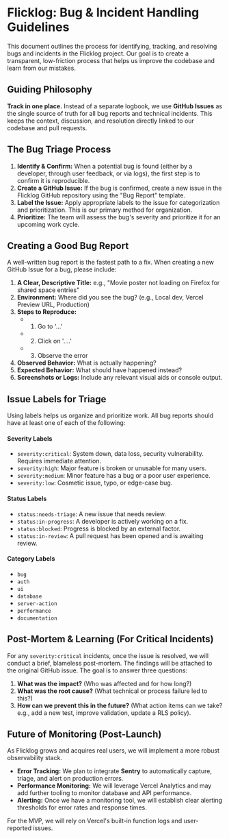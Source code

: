 # Flicklog: Bug & Incident Handling Guidelines

This document outlines the process for identifying, tracking, and resolving bugs and incidents in the Flicklog project. Our goal is to create a transparent, low-friction process that helps us improve the codebase and learn from our mistakes.

## Guiding Philosophy

**Track in one place.** Instead of a separate logbook, we use **GitHub Issues** as the single source of truth for all bug reports and technical incidents. This keeps the context, discussion, and resolution directly linked to our codebase and pull requests.

## The Bug Triage Process

1.  **Identify & Confirm:** When a potential bug is found (either by a developer, through user feedback, or via logs), the first step is to confirm it is reproducible.
2.  **Create a GitHub Issue:** If the bug is confirmed, create a new issue in the Flicklog GitHub repository using the "Bug Report" template.
3.  **Label the Issue:** Apply appropriate labels to the issue for categorization and prioritization. This is our primary method for organization.
4.  **Prioritize:** The team will assess the bug's severity and prioritize it for an upcoming work cycle.

## Creating a Good Bug Report

A well-written bug report is the fastest path to a fix. When creating a new GitHub Issue for a bug, please include:

1.  **A Clear, Descriptive Title:** e.g., "Movie poster not loading on Firefox for shared space entries"
2.  **Environment:** Where did you see the bug? (e.g., Local dev, Vercel Preview URL, Production)
3.  **Steps to Reproduce:**
    - 1. Go to '...'
    - 2. Click on '....'
    - 3. Observe the error
4.  **Observed Behavior:** What is actually happening?
5.  **Expected Behavior:** What should have happened instead?
6.  **Screenshots or Logs:** Include any relevant visual aids or console output.

## Issue Labels for Triage

Using labels helps us organize and prioritize work. All bug reports should have at least one of each of the following:

#### **Severity Labels**

- `severity:critical`: System down, data loss, security vulnerability. Requires immediate attention.
- `severity:high`: Major feature is broken or unusable for many users.
- `severity:medium`: Minor feature has a bug or a poor user experience.
- `severity:low`: Cosmetic issue, typo, or edge-case bug.

#### **Status Labels**

- `status:needs-triage`: A new issue that needs review.
- `status:in-progress`: A developer is actively working on a fix.
- `status:blocked`: Progress is blocked by an external factor.
- `status:in-review`: A pull request has been opened and is awaiting review.

#### **Category Labels**

- `bug`
- `auth`
- `ui`
- `database`
- `server-action`
- `performance`
- `documentation`

## Post-Mortem & Learning (For Critical Incidents)

For any `severity:critical` incidents, once the issue is resolved, we will conduct a brief, blameless post-mortem. The findings will be attached to the original GitHub issue. The goal is to answer three questions:

1.  **What was the impact?** (Who was affected and for how long?)
2.  **What was the root cause?** (What technical or process failure led to this?)
3.  **How can we prevent this in the future?** (What action items can we take? e.g., add a new test, improve validation, update a RLS policy).

## Future of Monitoring (Post-Launch)

As Flicklog grows and acquires real users, we will implement a more robust observability stack.

- **Error Tracking:** We plan to integrate **Sentry** to automatically capture, triage, and alert on production errors.
- **Performance Monitoring:** We will leverage Vercel Analytics and may add further tooling to monitor database and API performance.
- **Alerting:** Once we have a monitoring tool, we will establish clear alerting thresholds for error rates and response times.

For the MVP, we will rely on Vercel's built-in function logs and user-reported issues.
